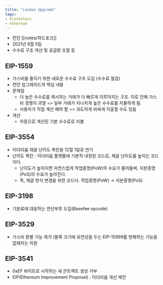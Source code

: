 ```yaml
---
title: "London Upgrade"
tags:
- blockchain
- ethereum
---
```


- 런던 [[notes/하드포크]]
- 2021년 8월 5일 
- 수수료 구조 개선 및 공급량 조절 등 

## EIP-1559
- 가스비를 줄이기 위한 새로운 수수료 구조 도입 (수수료 절감)
- 런던 업그레이드의 핵심 내용
- 문제점
	- 더 높은 수수료를 제시하는 거래가 더 빠르게 이루어지는 구조. 이로 인해 가스비 경쟁이 과열 => 일부 거래가 지나치게 높은 수수료를 지불하게 됨.
	- 사용자가 직접 계산 해야 함 => 과도하게 비싸게 지출할 수도 있음
- 개선
	- 자동으로 계산된 기본 수수료로 지불 

## EIP-3554
- 이더리움 채굴 난이도 폭탄을 12월 1일로 연기
- 난이도 폭탄 : 이더리움 플랫폼에 기본적 내장된 코드로, 채굴 난이도를 높이는 코드이다. 
	- 난이도가 높아지면 자연스럽게 작업증명(PoW)의 수요가 줄어들며, 지분증명(PoS)의 수요가 높아진다.
	- 즉, 채굴 방식 변경을 위한 코드다. 작업증명(PoW) → 지분증명(PoS)

## EIP-3198 
- 기본료에 대응하는 연산부호 도입(Basefee opcode)

## EIP-3529 
- 가스비 환불 기능 제거 (블록 크기에 유연성을 두는 EIP-15999를 방해하는 기능을 없애자는 차원

## EIP-3541 
- 0xEF 바이트로 시작하는 새 콘트랙트 생성 거부
- EIP(Ethereum Improvement Proposal) : 이더리움 개선 제안